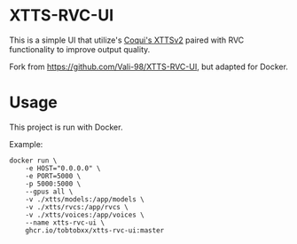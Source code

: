 # XTTS-RVC-UI
This is a simple UI that utilize's [Coqui's XTTSv2](https://github.com/coqui-ai/TTS) paired with RVC functionality to improve output quality.

Fork from https://github.com/Vali-98/XTTS-RVC-UI, but adapted for Docker.

# Usage
This project is run with Docker.

Example:
```
docker run \
    -e HOST="0.0.0.0" \
    -e PORT=5000 \
    -p 5000:5000 \
    --gpus all \
    -v ./xtts/models:/app/models \
    -v ./xtts/rvcs:/app/rvcs \
    -v ./xtts/voices:/app/voices \
    --name xtts-rvc-ui \
    ghcr.io/tobtobxx/xtts-rvc-ui:master
```
